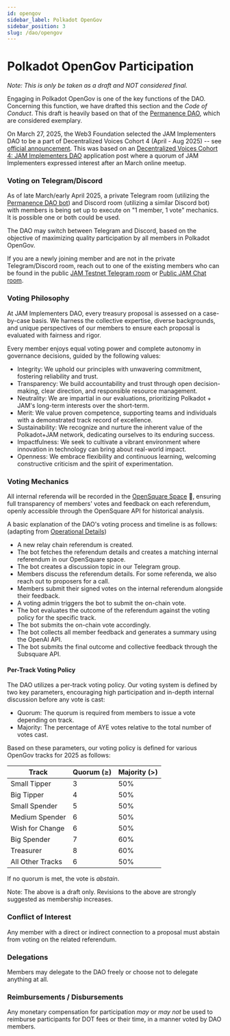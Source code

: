 ```yaml
---
id: opengov
sidebar_label: Polkadot OpenGov
sidebar_position: 3
slug: /dao/opengov
---
```


# Polkadot OpenGov Participation
  
_Note: This is only be taken as a draft and *NOT* considered final._

Engaging in Polkadot OpenGov is one of the key functions of the DAO.  Concerning this function, we have drafted this section and the *Code of Conduct*.  This draft is heavily based on that of the [Permanence DAO](https://docs.permanence.io/), which are considered exemplary.  


On March 27, 2025, the Web3 Foundation selected the JAM Implementers DAO to be a part of Decentralized Voices Cohort 4 (April - Aug 2025) -- see [official announcement](https://medium.com/web3foundation/decentralized-voices-cohort-4-delegates-announced-a5a9c64927fd).   This was based on an [Decentralized Voices Cohort 4: JAM Implementers DAO](https://forum.polkadot.network/t/decentralized-voices-cohort-4-jam-implementers-dao/12001) application post where a quorum of JAM Implementers expressed interest after an March online meetup.   

###  Voting on Telegram/Discord

As of late March/early April 2025, a private Telegram room (utilizing the [Permanence DAO bot](https://github.com/permanence-dao/permanence-dao-services/tree/main/pdao-telegram-bot)) and Discord room (utilizing a similar Discord bot) with members is being set up 
to execute on "1 member, 1 vote" mechanics.  It is possible one or both could be used.

The DAO may switch between Telegram and Discord, based on the objective of maximizing quality participation by all members in Polkadot OpenGov.

If you are a newly joining member and are not in the private Telegram/Discord room, reach out to one of the existing members who can be found in the public [JAM Testnet Telegram room](https://t.me/jamtestnet) or [Public JAM Chat room](https://matrix.to/#/#jam:polkadot.io).

### Voting Philosophy

At JAM Implementers DAO, every treasury proposal is assessed on a case-by-case basis. We harness the collective expertise, diverse backgrounds, and unique perspectives of our members to ensure each proposal is evaluated with fairness and rigor.

Every member enjoys equal voting power and complete autonomy in governance decisions, guided by the following values:

* Integrity: We uphold our principles with unwavering commitment, fostering reliability and trust.
* Transparency: We build accountability and trust through open decision-making, clear direction, and responsible resource management.
* Neutrality: We are impartial in our evaluations, prioritizing Polkadot + JAM's long-term interests over the short-term.
* Merit: We value proven competence, supporting teams and individuals with a demonstrated track record of excellence.
* Sustainability: We recognize and nurture the inherent value of the Polkadot+JAM network, dedicating ourselves to its enduring success.
* Impactfulness: We seek to cultivate a vibrant environment where innovation in technology can bring about real-world impact.
* Openness: We embrace flexibility and continuous learning, welcoming constructive criticism and the spirit of experimentation.

### Voting Mechanics 

All internal referenda will be recorded in the [OpenSquare Space](https://voting.opensquare.io/space/jamdao) 🚧, ensuring full transparency of members' votes and feedback on each referendum, openly accessible through the OpenSquare API for historical analysis.

A basic explanation of the DAO's voting process and timeline is as follows: (adapting from [Operational Details](https://docs.permanence.io/voting_policy.html#operation-details))

* A new relay chain referendum is created.
* The bot fetches the referendum details and creates a matching internal referendum in our OpenSquare space.
* The bot creates a discussion topic in our Telegram group.
* Members discuss the referendum details. For some referenda, we also reach out to proposers for a call.
* Members submit their signed votes on the internal referendum alongside their feedback.
* A voting admin triggers the bot to submit the on-chain vote.
* The bot evaluates the outcome of the referendum against the voting policy for the specific track.
* The bot submits the on-chain vote accordingly.
* The bot collects all member feedback and generates a summary using the OpenAI API.
* The bot submits the final outcome and collective feedback through the Subsquare API.

#### Per-Track Voting Policy

The DAO utilizes a per-track voting policy.  Our voting system is defined by two key parameters, encouraging high participation and in-depth internal discussion before any vote is cast:

* Quorum: The quorum is required from members to issue a vote depending on track.
* Majority: The percentage of AYE votes relative to the total number of votes cast.

Based on these parameters, our voting policy is defined for various OpenGov tracks for 2025 as follows:

Track	        | Quorum (≥) | Majority (>) |
----------------| -- | -------------------|
Small Tipper	| 3	 | 	50% |
Big Tipper	    | 4	 |	50% |
Small Spender	| 5	 |	50% |
Medium Spender	| 6  |	50%	|
Wish for Change	| 6  |  50%	|
Big Spender     | 7  | 	60%	|
Treasurer	    | 8  | 60%	|
All Other Tracks | 6  | 50%	|

If no quorum is met, the vote is _abstain_.

Note: The above is a draft only.  Revisions to the above are strongly suggested as membership increases. 

### Conflict of Interest

Any member with a direct or indirect connection to a proposal must abstain from voting on the related referendum.

### Delegations

Members may delegate to the DAO freely or choose not to delegate anything at all.  

### Reimbursements / Disbursements

Any monetary compensation for participation _may_ or _may not_ be used to reimburse participants for DOT fees or their time, in a manner voted by DAO members.  
